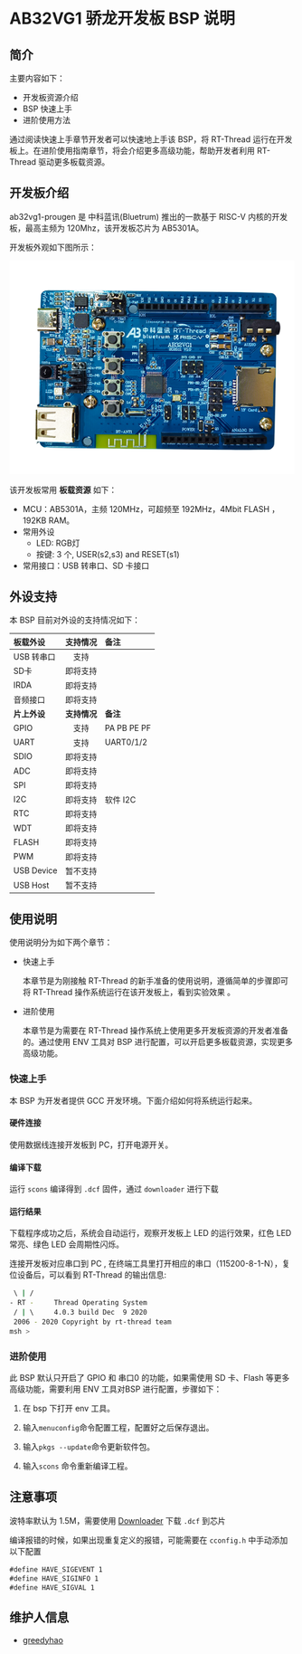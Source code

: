 # AB32VG1 骄龙开发板 BSP 说明

## 简介

主要内容如下：

- 开发板资源介绍
- BSP 快速上手
- 进阶使用方法

通过阅读快速上手章节开发者可以快速地上手该 BSP，将 RT-Thread 运行在开发板上。在进阶使用指南章节，将会介绍更多高级功能，帮助开发者利用 RT-Thread 驱动更多板载资源。

## 开发板介绍

ab32vg1-prougen 是 中科蓝讯(Bluetrum) 推出的一款基于 RISC-V 内核的开发板，最高主频为 120Mhz，该开发板芯片为 AB5301A。

开发板外观如下图所示：

![board](figures/board.png)

该开发板常用 **板载资源** 如下：

- MCU：AB5301A，主频 120MHz，可超频至 192MHz，4Mbit FLASH ，192KB RAM。
- 常用外设
  - LED: RGB灯
  - 按键: 3 个, USER(s2,s3) and RESET(s1)
- 常用接口：USB 转串口、SD 卡接口

## 外设支持

本 BSP 目前对外设的支持情况如下：

| **板载外设** | **支持情况** | **备注**    |
| :----------- | :----------: | :---------- |
| USB 转串口   |     支持     |             |
| SD卡         |   即将支持   |             |
| IRDA         |   即将支持   |             |
| 音频接口     |   即将支持   |             |
| **片上外设** | **支持情况** | **备注**    |
| GPIO         |     支持     | PA PB PE PF |
| UART         |     支持     | UART0/1/2   |
| SDIO         |   即将支持   |             |
| ADC          |   即将支持   |             |
| SPI          |   即将支持   |             |
| I2C          |   即将支持   | 软件 I2C    |
| RTC          |   即将支持   |             |
| WDT          |   即将支持   |             |
| FLASH        |   即将支持   |             |
| PWM          |   即将支持   |             |
| USB Device   |   暂不支持   |             |
| USB Host     |   暂不支持   |             |

## 使用说明

使用说明分为如下两个章节：

- 快速上手

    本章节是为刚接触 RT-Thread 的新手准备的使用说明，遵循简单的步骤即可将 RT-Thread 操作系统运行在该开发板上，看到实验效果 。

- 进阶使用

    本章节是为需要在 RT-Thread 操作系统上使用更多开发板资源的开发者准备的。通过使用 ENV 工具对 BSP 进行配置，可以开启更多板载资源，实现更多高级功能。


### 快速上手

本 BSP 为开发者提供 GCC 开发环境。下面介绍如何将系统运行起来。

#### 硬件连接

使用数据线连接开发板到 PC，打开电源开关。

#### 编译下载

运行 `scons` 编译得到 `.dcf` 固件，通过 `downloader` 进行下载

#### 运行结果

下载程序成功之后，系统会自动运行，观察开发板上 LED 的运行效果，红色 LED 常亮、绿色 LED 会周期性闪烁。

连接开发板对应串口到 PC , 在终端工具里打开相应的串口（115200-8-1-N），复位设备后，可以看到 RT-Thread 的输出信息:

```bash
 \ | /
- RT -     Thread Operating System
 / | \     4.0.3 build Dec  9 2020
 2006 - 2020 Copyright by rt-thread team
msh >
```
### 进阶使用

此 BSP 默认只开启了 GPIO 和 串口0 的功能，如果需使用 SD 卡、Flash 等更多高级功能，需要利用 ENV 工具对BSP 进行配置，步骤如下：

1. 在 bsp 下打开 env 工具。

2. 输入`menuconfig`命令配置工程，配置好之后保存退出。

3. 输入`pkgs --update`命令更新软件包。

4. 输入`scons` 命令重新编译工程。

## 注意事项

波特率默认为 1.5M，需要使用 [Downloader](https://github.com/BLUETRUM/Downloader) 下载 `.dcf` 到芯片

编译报错的时候，如果出现重复定义的报错，可能需要在 `cconfig.h` 中手动添加以下配置

```
#define HAVE_SIGEVENT 1
#define HAVE_SIGINFO 1
#define HAVE_SIGVAL 1
```

## 维护人信息

- [greedyhao](https://github.com/greedyhao)
